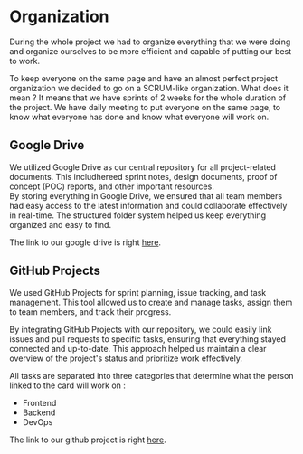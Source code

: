 # Organization

During the whole project we had to organize everything that we were doing and organize ourselves to be more efficient and capable of putting our best to work.

To keep everyone on the same page and have an almost perfect project organization we decided to go on a SCRUM-like organization. What does it mean ? It means that we have sprints of 2 weeks for the whole duration of the project. We have daily meeting to put everyone on the same page, to know what everyone has done and know what everyone will work on.

## Google Drive

We utilized Google Drive as our central repository for all project-related documents. This includhereed sprint notes, design documents, proof of concept (POC) reports, and other important resources. \
By storing everything in Google Drive, we ensured that all team members had easy access to the latest information and could collaborate effectively in real-time. The structured folder system helped us keep everything organized and easy to find.

The link to our google drive is right [here](https://drive.google.com/drive/folders/1Z0oZLYy2zBhhryj8Y1aOzdajEbtKuYpq).

## GitHub Projects

We used GitHub Projects for sprint planning, issue tracking, and task management. This tool allowed us to create and manage tasks, assign them to team members, and track their progress.

By integrating GitHub Projects with our repository, we could easily link issues and pull requests to specific tasks, ensuring that everything stayed connected and up-to-date. This approach helped us maintain a clear overview of the project's status and prioritize work effectively.

All tasks are separated into three categories that determine what the person linked to the card will work on :
- Frontend
- Backend
- DevOps

The link to our github project is right [here](https://github.com/orgs/Epitouche/projects/2).
